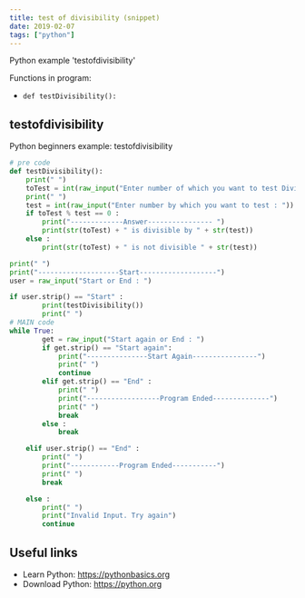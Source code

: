 ```yaml
---
title: test of divisibility (snippet)
date: 2019-02-07
tags: ["python"]
---
```

Python example 'testofdivisibility'

Functions in program: 
* `def testDivisibility():`

## testofdivisibility

Python beginners example: testofdivisibility

```python
# pre code
def testDivisibility():
    print(" ")
    toTest = int(raw_input("Enter number of which you want to test Divisibility : "))
    print(" ")
    test = int(raw_input("Enter number by which you want to test : "))
    if toTest % test == 0 :
        print("-------------Answer---------------- ")
        print(str(toTest) + " is divisible by " + str(test))
    else :
        print(str(toTest) + " is not divisible " + str(test))

print(" ")
print("--------------------Start-------------------")
user = raw_input("Start or End : ")

if user.strip() == "Start" :
        print(testDivisibility())
        print(" ")        
# MAIN code
while True:
        get = raw_input("Start again or End : ")
        if get.strip() == "Start again":
            print("---------------Start Again----------------")
            print(" ")
            continue
        elif get.strip() == "End" :
            print(" ")
            print("------------------Program Ended--------------")
            print(" ")
            break
        else :
            break

    elif user.strip() == "End" :
        print(" ")
        print("------------Program Ended-----------")
        print(" ")
        break

    else :
        print(" ")
        print("Invalid Input. Try again")
        continue


```

## Useful links

- Learn Python: https://pythonbasics.org
- Download Python: https://python.org
